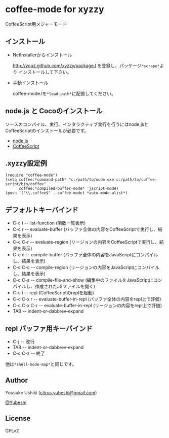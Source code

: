 
# coffee-mode for xyzzy

CoffeeScript用メジャーモード


## インストール
- NetInstallerからインストール

    http://youz.github.com/xyzzy/package.l を登録し、パッケージ`*scrape*`より
    インストールして下さい。

- 手動インストール

    coffee-mode.lを`*load-path*`に配置してください。


## node.js と Cocoのインストール
ソースのコンパイル、実行、インタラクティブ実行を行うにはnode.jsと
CoffeeScriptのインストールが必要です。

- [node.js](http://nodejs.org)
- [CoffeeScript](http://jashkenas.github.com/coffee-script/)

## .xyzzy設定例

    (require "coffee-mode")
    (setq coffee:*command-path* "c:/path/to/node.exe c:/path/to/coffee-script/bin/coffee"
          coffee:*compiled-buffer-mode* 'jscript-mode)
    (push '("\\.coffee$" . coffee-mode) *auto-mode-alist*)


## デフォルトキーバインド

- C-c l -- list-function (関数一覧表示)
- C-c r -- evaluate-buffer (バッファ全体の内容をCoffeeScriptで実行し、結果を表示)
- C-c C-r -- evaluate-region (リージョンの内容をCoffeeScriptで実行し、結果を表示)
- C-c c -- compile-buffer (バッファ全体の内容をJavaScriptにコンパイルし、結果を表示)
- C-c C-c -- compile-region (リージョンの内容をJavaScriptにコンパイルし、結果を表示)
- C-c C-s -- compile-file-and-show (編集中のファイルをJavaScriptにコンパイルし、作成されたJSファイルを開く)
- C-c i -- repl (CoffeeScriptのreplを起動)
- C-c C-x r -- evaluate-buffer-in-repl (バッファ全体の内容をrepl上で評価)
- C-c C-x C-r -- evaluate-buffer-in-repl (リージョンの内容をrepl上で評価)
- TAB -- indent-or-dabbrev-expand

## repl バッファ用キーバインド
- C-j -- 改行
- TAB -- indent-or-dabbrev-expand
- C-c C-z -- 終了

他は`*shell-mode-map*`と同じです。


## Author
Yousuke Ushiki (<citrus.yubeshi@gmail.com>)

[@Yubeshi](http://twitter.com/Yubeshi/)

## License
GPLv2
